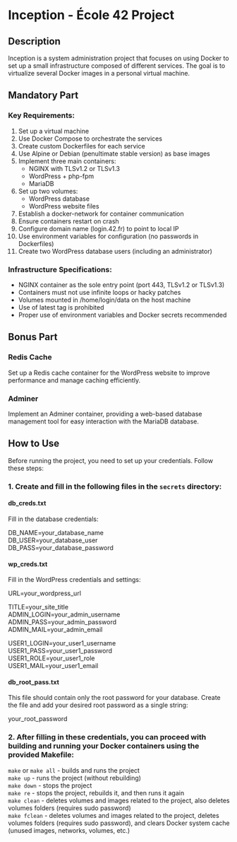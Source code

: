 # Inception - École 42 Project

## Description

Inception is a system administration project that focuses on using Docker to set up a small infrastructure composed of different services. The goal is to virtualize several Docker images in a personal virtual machine.

## Mandatory Part

### Key Requirements:

1. Set up a virtual machine
2. Use Docker Compose to orchestrate the services
3. Create custom Dockerfiles for each service
4. Use Alpine or Debian (penultimate stable version) as base images
5. Implement three main containers:
   - NGINX with TLSv1.2 or TLSv1.3
   - WordPress + php-fpm
   - MariaDB
6. Set up two volumes:
   - WordPress database
   - WordPress website files
7. Establish a docker-network for container communication
8. Ensure containers restart on crash
9. Configure domain name (login.42.fr) to point to local IP
10. Use environment variables for configuration (no passwords in Dockerfiles)
11. Create two WordPress database users (including an administrator)

### Infrastructure Specifications:

- NGINX container as the sole entry point (port 443, TLSv1.2 or TLSv1.3)
- Containers must not use infinite loops or hacky patches
- Volumes mounted in /home/login/data on the host machine
- Use of latest tag is prohibited
- Proper use of environment variables and Docker secrets recommended

## Bonus Part

### Redis Cache

Set up a Redis cache container for the WordPress website to improve performance and manage caching efficiently.

### Adminer

Implement an Adminer container, providing a web-based database management tool for easy interaction with the MariaDB database.

## How to Use

Before running the project, you need to set up your credentials. Follow these steps:

### 1. Create and fill in the following files in the `secrets` directory:

#### db_creds.txt
Fill in the database credentials:

DB_NAME=your_database_name  
DB_USER=your_database_user  
DB_PASS=your_database_password  

#### wp_creds.txt
Fill in the WordPress credentials and settings:

URL=your_wordpress_url  

TITLE=your_site_title  
ADMIN_LOGIN=your_admin_username  
ADMIN_PASS=your_admin_password  
ADMIN_MAIL=your_admin_email  

USER1_LOGIN=your_user1_username  
USER1_PASS=your_user1_password  
USER1_ROLE=your_user1_role  
USER1_MAIL=your_user1_email  

#### db_root_pass.txt
This file should contain only the root password for your database. Create the file and add your desired root password as a single string:

your_root_password  

### 2. After filling in these credentials, you can proceed with building and running your Docker containers using the provided Makefile:

`make` or `make all` - builds and runs the project  
`make up` - runs the project (without rebuilding)  
`make down` -  stops the project  
`make re` - stops the project, rebuilds it, and then runs it again  
`make clean` - deletes volumes and images related to the project, also deletes volumes folders (requires sudo password)  
`make fclean` - deletes volumes and images related to the project, deletes volumes folders (requires sudo password), and clears Docker system cache (unused images, networks, volumes, etc.)
